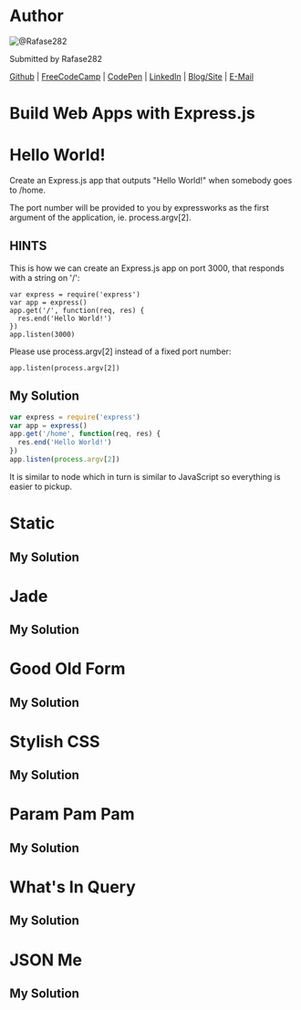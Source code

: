 # Author
![@Rafase282](https://avatars0.githubusercontent.com/Rafase282?&s=128)

Submitted by Rafase282

[Github](https://github.com/Rafase282) | [FreeCodeCamp](http://www.freecodecamp.com/rafase282) | [CodePen](http://codepen.io/Rafase282/) | [LinkedIn](https://www.linkedin.com/in/rafase282) | [Blog/Site](https://rafase282.wordpress.com/) | [E-Mail](mailto:rafase282@gmail.com)

# Build Web Apps with Express.js
# Hello World!
Create an Express.js app that outputs "Hello World!" when somebody goes to /home.

The port number will be provided to you by expressworks as the first argument of the application, ie. process.argv[2].

## HINTS
This is how we can create an Express.js app on port 3000, that responds with a string on '/':

```
var express = require('express')
var app = express()
app.get('/', function(req, res) {
  res.end('Hello World!')
})
app.listen(3000)
```

Please use process.argv[2] instead of a fixed port number:

```
app.listen(process.argv[2])
```

## My Solution

```js
var express = require('express')
var app = express()
app.get('/home', function(req, res) {
  res.end('Hello World!')
})
app.listen(process.argv[2])
```

It is similar to node which in turn is similar to JavaScript so everything is easier to pickup.

# Static
## My Solution
# Jade
## My Solution
# Good Old Form
## My Solution
# Stylish CSS
## My Solution
# Param Pam Pam
## My Solution
# What's In Query
## My Solution
# JSON Me
## My Solution
